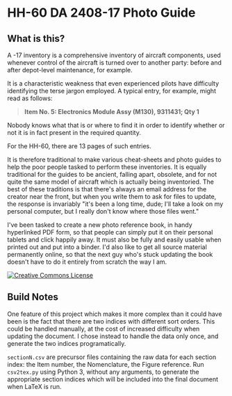 # HH-60 DA 2408-17 Photo Guide

## What is this?

A -17 inventory is a comprehensive inventory of aircraft components, used whenever control of the 
aircraft is turned over to another party: before and after depot-level maintenance, for example. 

It is a characteristic weakness that even experienced pilots have difficulty identifying the terse
jargon employed. A typical entry, for example, might read as follows:

> **Item No. 5: Electronics Module Assy (M130), 9311431; Qty 1**

Nobody knows what that is or where to find it in order to identify whether or not it is in
fact present in the required quantity.

For the HH-60, there are 13 pages of such entries.

It is therefore traditional to make various cheat-sheets and photo guides to help the poor people 
tasked to perform these inventories. It is equally traditional for the guides to be ancient, 
falling apart, obsolete, and for not quite the same model of aircraft which is actually being 
inventoried. The best of these traditions is that there's always an email address for the creator
near the front, but when you write them to ask for files to update, the response is invariably 
"it's been a long time, dude; I'll take a look on my personal computer, but I really don't know 
where those files went."

I've been tasked to create a new photo reference book, in handy hyperlinked PDF form, so that people
can simply put it on their personal tablets and click happily away. It must also be 
fully and easily usable when printed out and put into a binder. I'd also like to get all
source material permanently online, so that the next guy who's stuck updating the book doesn't have
to do it entirely from scratch the way I am. 

<a rel="license" href="http://creativecommons.org/licenses/by-sa/4.0/"><img alt="Creative Commons License" style="border-width:0" src="https://i.creativecommons.org/l/by-sa/4.0/88x31.png" /></a>

## Build Notes

One feature of this project which makes it more complex than it could have been is the fact that 
there are two indices with different sort orders. This could be handled manually, at the cost of 
increased difficulty when updating the document. I chose instead to handle the data only once, and
generate the two indices programatically. 

`sectionN.csv` are precursor files containing the raw data for each section index: the Item number, 
the Nomenclature, the Figure reference. Run `csv2tex.py` using Python 3, without any arguments, to 
generate the appropriate section indices which will be included into the final document when LaTeX
is run.